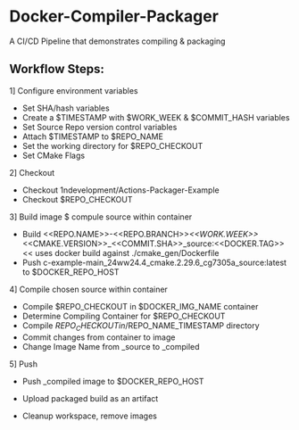 # Docker-Compiler-Packager
A CI/CD Pipeline that demonstrates compiling &amp; packaging

## Workflow Steps:
1] Configure environment variables
- Set SHA/hash variables
- Create a $TIMESTAMP with $WORK_WEEK & $COMMIT_HASH variables
- Set Source Repo version control variables
- Attach $TIMESTAMP to $REPO_NAME
- Set the working directory for $REPO_CHECKOUT
- Set CMake Flags

2] Checkout
- Checkout 1ndevelopment/Actions-Packager-Example
- Checkout $REPO_CHECKOUT

3] Build image $ compule source within container
- Build <<REPO.NAME>>-<<REPO.BRANCH>>_<<WORK.WEEK>>_<<CMAKE.VERSION>>_<<COMMIT.SHA>>_source:<<DOCKER.TAG>>
<< uses docker build against ./cmake_gen/Dockerfile
- Push c-example-main_24ww24.4_cmake.2.29.6_cg7305a_source:latest to $DOCKER_REPO_HOST

4] Compile chosen source within container
- Compile $REPO_CHECKOUT in $DOCKER_IMG_NAME container
- Determine Compiling Container for $REPO_CHECKOUT
- Compile $REPO_CHECKOUT in /$REPO_NAME_TIMESTAMP directory
- Commit changes from container to image
- Change Image Name from _source to _compiled

5] Push
- Push _compiled image to $DOCKER_REPO_HOST
- Upload packaged build as an artifact

- Cleanup workspace, remove images